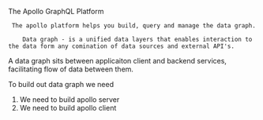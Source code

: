 
The Apollo GraphQL Platform 

     The apollo platform helps you build, query and manage the data graph. 

        Data graph - is a unified data layers that enables interaction to the data form any comination of data sources and external API's.

A data graph sits between applicaiton client and backend  services, facilitating flow of data between them.

To build out data graph we need 

1) We need to build apollo server 
2) We need to build apollo client
 
